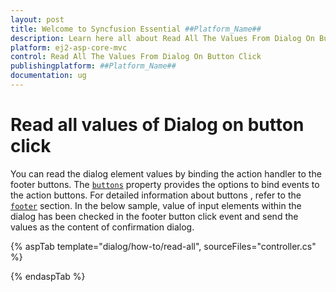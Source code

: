 ```yaml
---
layout: post
title: Welcome to Syncfusion Essential ##Platform_Name##
description: Learn here all about Read All The Values From Dialog On Button Click of Syncfusion Essential ##Platform_Name## widgets based on HTML5 and jQuery.
platform: ej2-asp-core-mvc
control: Read All The Values From Dialog On Button Click
publishingplatform: ##Platform_Name##
documentation: ug
---
```



# Read all values of Dialog on button click

You can read the dialog element values by binding the action handler to the footer buttons. The [`buttons`](https://help.syncfusion.com/cr/aspnetcore-js2/Syncfusion.EJ2.Popups.Dialog.html#Syncfusion_EJ2_Popups_Dialog_Buttons) property provides the options to bind events to the action buttons.
For detailed information about buttons , refer to the [`footer`](https://help.syncfusion.com/cr/aspnetcore-js2/Syncfusion.EJ2.Popups.Dialog.html#Syncfusion_EJ2_Popups_Dialog_FooterTemplate) section.
In the below sample, value of input elements within the dialog has been checked in the footer button click event and send the values as the content of confirmation dialog.

{% aspTab template="dialog/how-to/read-all", sourceFiles="controller.cs" %}

{% endaspTab %}